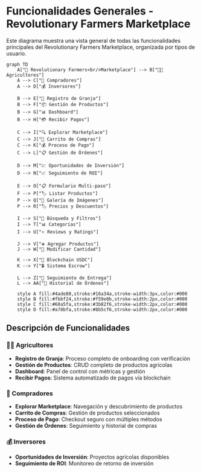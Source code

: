 # Funcionalidades Generales - Revolutionary Farmers Marketplace

Este diagrama muestra una vista general de todas las funcionalidades principales del Revolutionary Farmers Marketplace, organizada por tipos de usuario.

```mermaid
graph TD
    A["🌱 Revolutionary Farmers<br/>Marketplace"] --> B["👨‍🌾 Agricultores"]
    A --> C["🛒 Compradores"] 
    A --> D["💰 Inversores"]
    
    B --> E["📝 Registro de Granja"]
    B --> F["📦 Gestión de Productos"]
    B --> G["📊 Dashboard"]
    B --> H["💳 Recibir Pagos"]
    
    C --> I["🔍 Explorar Marketplace"]
    C --> J["🛒 Carrito de Compras"]
    C --> K["💰 Proceso de Pago"]
    C --> L["📋 Gestión de Órdenes"]
    
    D --> M["💹 Oportunidades de Inversión"]
    D --> N["📈 Seguimiento de ROI"]
    
    E --> O["📋 Formulario Multi-paso"]
    F --> P["🏷️ Listar Productos"]
    P --> Q["📸 Galería de Imágenes"]
    P --> R["🏷️ Precios y Descuentos"]
    
    I --> S["🔎 Búsqueda y Filtros"]
    I --> T["📊 Categorías"]
    I --> U["⭐ Reviews y Ratings"]
    
    J --> V["➕ Agregar Productos"]
    J --> W["📝 Modificar Cantidad"]
    
    K --> X["🔐 Blockchain USDC"]
    K --> Y["🔒 Sistema Escrow"]
    
    L --> Z["📍 Seguimiento de Entrega"]
    L --> AA["📜 Historial de Órdenes"]
    
    style A fill:#4ade80,stroke:#16a34a,stroke-width:3px,color:#000
    style B fill:#fbbf24,stroke:#f59e0b,stroke-width:2px,color:#000
    style C fill:#60a5fa,stroke:#3b82f6,stroke-width:2px,color:#000
    style D fill:#a78bfa,stroke:#8b5cf6,stroke-width:2px,color:#000
```

## Descripción de Funcionalidades

### 👨‍🌾 Agricultores
- **Registro de Granja**: Proceso completo de onboarding con verificación
- **Gestión de Productos**: CRUD completo de productos agrícolas
- **Dashboard**: Panel de control con métricas y gestión
- **Recibir Pagos**: Sistema automatizado de pagos vía blockchain

### 🛒 Compradores
- **Explorar Marketplace**: Navegación y descubrimiento de productos
- **Carrito de Compras**: Gestión de productos seleccionados
- **Proceso de Pago**: Checkout seguro con múltiples métodos
- **Gestión de Órdenes**: Seguimiento y historial de compras

### 💰 Inversores
- **Oportunidades de Inversión**: Proyectos agrícolas disponibles
- **Seguimiento de ROI**: Monitoreo de retorno de inversión 